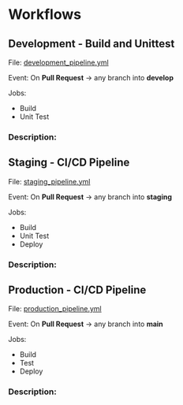 # Workflows

## Development - Build and Unittest

File: [development_pipeline.yml](development_pipeline.yml)

Event: On **Pull Request** → any branch into **develop**

Jobs:

- Build
- Unit Test

### Description:

## Staging - CI/CD Pipeline

File: [staging_pipeline.yml](staging_pipeline.yml)

Event: On **Pull Request** → any branch into **staging**

Jobs:

- Build
- Unit Test
- Deploy

### Description:

## Production - CI/CD Pipeline

File: [production_pipeline.yml](production_pipeline.yml)

Event: On **Pull Request** → any branch into **main**

Jobs:

- Build
- Test
- Deploy

### Description:

